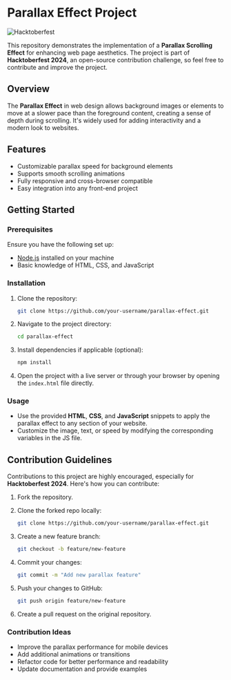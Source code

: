 
# Parallax Effect Project

![Hacktoberfest](https://img.shields.io/badge/Hacktoberfest-2024-blueviolet?style=flat-square&logo=hacktoberfest)

This repository demonstrates the implementation of a **Parallax Scrolling Effect** for enhancing web page aesthetics. The project is part of **Hacktoberfest 2024**, an open-source contribution challenge, so feel free to contribute and improve the project.

## Overview

The **Parallax Effect** in web design allows background images or elements to move at a slower pace than the foreground content, creating a sense of depth during scrolling. It's widely used for adding interactivity and a modern look to websites.

## Features

- Customizable parallax speed for background elements
- Supports smooth scrolling animations
- Fully responsive and cross-browser compatible
- Easy integration into any front-end project

## Getting Started

### Prerequisites

Ensure you have the following set up:

- [Node.js](https://nodejs.org/) installed on your machine
- Basic knowledge of HTML, CSS, and JavaScript

### Installation

1. Clone the repository:

   ```bash
   git clone https://github.com/your-username/parallax-effect.git
   ```

2. Navigate to the project directory:

   ```bash
   cd parallax-effect
   ```

3. Install dependencies if applicable (optional):

   ```bash
   npm install
   ```

4. Open the project with a live server or through your browser by opening the `index.html` file directly.

### Usage

- Use the provided **HTML**, **CSS**, and **JavaScript** snippets to apply the parallax effect to any section of your website.
- Customize the image, text, or speed by modifying the corresponding variables in the JS file.

## Contribution Guidelines

Contributions to this project are highly encouraged, especially for **Hacktoberfest 2024**. Here's how you can contribute:

1. Fork the repository.
2. Clone the forked repo locally:

   ```bash
   git clone https://github.com/your-username/parallax-effect.git
   ```

3. Create a new feature branch:

   ```bash
   git checkout -b feature/new-feature
   ```

4. Commit your changes:

   ```bash
   git commit -m "Add new parallax feature"
   ```

5. Push your changes to GitHub:

   ```bash
   git push origin feature/new-feature
   ```

6. Create a pull request on the original repository.

### Contribution Ideas

- Improve the parallax performance for mobile devices
- Add additional animations or transitions
- Refactor code for better performance and readability
- Update documentation and provide examples
